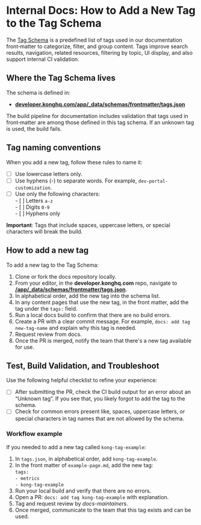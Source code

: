 # Internal Docs: How to Add a New Tag to the Tag Schema

The [Tag Schema](https://github.com/Kong/developer.konghq.com/blob/main/app/_data/schemas/frontmatter/tags.json) is a predefined list of tags used in our documentation front‑matter to categorize, filter, and group content. Tags improve search results, navigation, related resources, filtering by topic, UI display, and also support internal CI validation.

## Where the Tag Schema lives

The schema is defined in: 

* [**developer.konghq.com/app/_data/schemas/frontmatter/tags.json**](http://developer.konghq.com/app/_data/schemas/frontmatter/tags.json)  

The build pipeline for documentation includes validation that tags used in front‑matter are among those defined in this tag schema. If an unknown tag is used, the build fails.

## Tag naming conventions

When you add a new tag, follow these rules to name it:

- [ ] Use lowercase letters only.   
- [ ] Use hyphens (-) to separate words. For example, `dev-portal-customization`.  
- [ ] Use only the following characters:   
      - [ ] Letters `a‑z`  
      - [ ] Digits `0‑9`  
      - [ ] Hyphens only

**Important**: Tags that include spaces, uppercase letters, or special characters will break the build.

## How to add a new tag

To add a new tag to the Tag Schema:

1. Clone or fork the docs repository locally.  
2. From your editor, in the **developer.konghq.com** repo, navigate to [**/app/_data/schemas/frontmatter/tags.json**](http://developer.konghq.com/app/_data/schemas/frontmatter/tags.json).  
3. In alphabetical order, add the new tag into the schema list.  
4. In any content pages that use the new tag, in the front matter, add the tag under the `tags:` field.  
5. Run a local docs build to confirm that there are no build errors.  
6. Create a PR with a clear commit message. For example, `docs: add tag new-tag-name` and explain why this tag is needed.  
7. Request review from docs.  
8. Once the PR is merged, notify the team that there's a new tag available for use.

## Test, Build Validation, and Troubleshoot

Use the following helpful checklist to refine your experience:

- [ ] After submitting the PR, check the CI build output for an error about an “Unknown tag”. If you see that, you likely forgot to add the tag to the schema.  
- [ ] Check for common errors present like, spaces, uppercase letters, or special characters in tag names that are not allowed by the schema.

### Workflow example

If you needed to add a new tag called `kong-tag-example`:

1. In `tags.json`, in alphabetical order, add `kong-tag-example`.  
2. In the front matter of `example‑page.md`, add the new tag:  
   `tags:`  
    `‑ metrics`  
    `‑ kong-tag-example`  
3. Run your local build and verify that there are no errors.  
4. Open a PR: `docs: add tag kong-tag-example` with explanation.  
5. Tag and request review by *docs-maintainers*.  
6. Once merged, communicate to the team that this tag exists and can be used.
